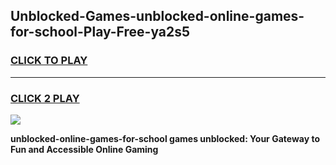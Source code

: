 
## Unblocked-Games-unblocked-online-games-for-school-Play-Free-ya2s5
<h3>
<a href="https://premium76.site?title=unblocked-online-games-for-school&ref=12A">CLICK TO PLAY</a></h3>
<hr>

<h3>
<a href="https://premium76.site?title=unblocked-online-games-for-school&ref=12A">CLICK 2 PLAY</a>
  
</h3>

<a href="https://premium76.site?title=unblocked-online-games-for-school&ref=12A"><img src="https://clearcache.store/games.png"></a>


**unblocked-online-games-for-school games unblocked: Your Gateway to Fun and Accessible Online Gaming**
